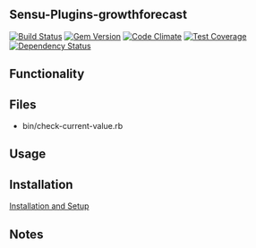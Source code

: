 ## Sensu-Plugins-growthforecast

[![Build Status](https://travis-ci.org/sensu-plugins/sensu-plugins-growthforecast.svg?branch=master)](https://travis-ci.org/sensu-plugins/sensu-plugins-growthforecast)
[![Gem Version](https://badge.fury.io/rb/sensu-plugins-growthforecast.svg)](http://badge.fury.io/rb/sensu-plugins-growthforecast)
[![Code Climate](https://codeclimate.com/github/sensu-plugins/sensu-plugins-growthforecast/badges/gpa.svg)](https://codeclimate.com/github/sensu-plugins/sensu-plugins-growthforecast)
[![Test Coverage](https://codeclimate.com/github/sensu-plugins/sensu-plugins-growthforecast/badges/coverage.svg)](https://codeclimate.com/github/sensu-plugins/sensu-plugins-growthforecast)
[![Dependency Status](https://gemnasium.com/sensu-plugins/sensu-plugins-growthforecast.svg)](https://gemnasium.com/sensu-plugins/sensu-plugins-growthforecast)

## Functionality

## Files
 * bin/check-current-value.rb

## Usage

## Installation

[Installation and Setup](http://sensu-plugins.io/docs/installation_instructions.html)

## Notes
